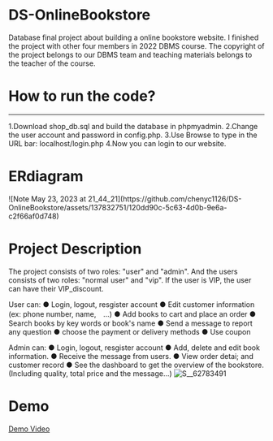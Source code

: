 # DS-OnlineBookstore
Database final project about building a online bookstore website. I finished the project with other four members in 2022 DBMS course. The copyright of the project belongs to our DBMS team and teaching materials belongs to the teacher of the course.

<H1>How to run the code?</H1>
<hr>
1.Download shop_db.sql and build the database in phpmyadmin.
2.Change the user account and password in config.php.
3.Use Browse to type in the URL bar: localhost/login.php
4.Now you can login to our website.

<h1>ERdiagram</h1>
![Note May 23, 2023 at 21_44_21](https://github.com/chenyc1126/DS-OnlineBookstore/assets/137832751/120dd90c-5c63-4d0b-9e6a-c2f66af0d748)

<h1>Project Description</h1>
The project consists of two roles: "user" and "admin". And the users consists of two roles: "normal user" and "vip". 
If the user is VIP, the user can have their VIP_discount.

User can: 
● Login, logout, resgister account
● Edit customer information (ex: phone number, name,　…)
● Add books to cart and place an order
● Search books by key words or book's name
● Send a message to report any question
● choose the payment or delivery methods
● Use coupon

Admin can: 
● Login, logout, resgister account
● Add, delete and edit book information. 
● Receive the message from users. 
● View order detai; and customer record
● See the dashboard to get the overview of the bookstore. (Including quality, total price and the message...)
![S__62783491](https://github.com/chenyc1126/DS-OnlineBookstore/assets/137832751/ed44b644-9c67-4e41-8f80-6ab18a3d3fd0)

<h1>Demo</h1>
<a href="https://youtu.be/uRsgt3nLnSU">Demo Video</a>
